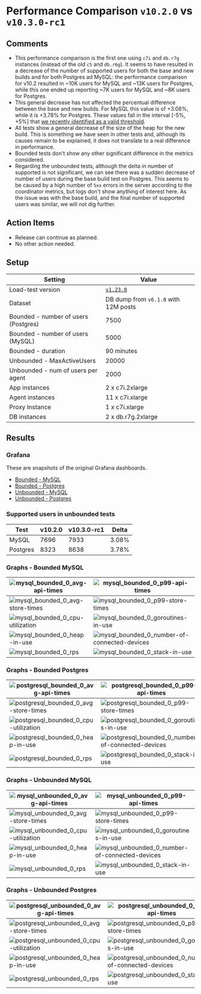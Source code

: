 # Performance Comparison `v10.2.0` vs `v10.3.0-rc1`

## Comments

- This performance comparison is the first one using `c7i` and `db.r7g` instances (instead of the old `c5` and `db.r6g`). It seems to have resulted in a decrease of the number of supported users for both the base and new builds and for both Postgres ad MySQL: the performance comparison for v10.2 resulted in \~10K users for MySQL and \~13K users for Postgres, while this one ended up reporting \~7K users for MySQL and \~8K users for Postgres.
- This general decrease has not affected the percentual difference between the base and new builds. For MySQL this value is of +3.08%, while it is +3.78% for Postgres. These values fall in the interval \[-5%, +5%\] that [we recently identified as a valid threshold](https://mattermost.atlassian.net/wiki/spaces/XYZ/pages/3238199301/Variance+study).
- All tests show a general decrease of the size of the heap for the new build. This is something we have seen in other tests and, although its causes remain to be explained, it does not translate to a real difference in performance.
- Bounded tests don't show any other significant difference in the metrics considered.
- Regarding the unbounded tests, although the delta in number of supported is not significant, we can see there was a sudden decrease of number of users during the base build test on Postgres. This seems to be caused by a high number of `5xx` errors in the server according to the coordinator metrics, but logs don't show anything of interest here. As the issue was with the base build, and the final number of supported users was similar, we will not dig further.

## Action Items

- Release can continue as planned.
- No other action needed.

## Setup

| Setting                              | Value                                                                                   |
| ------------------------------------ | --------------------------------------------------------------------------------------- |
| Load-test version                    | [`v1.23.0`](https://github.com/mattermost/mattermost-load-test-ng/releases/tag/v1.23.0) |
| Dataset                              | DB dump from `v6.1.0` with 12M posts                                                    |
| Bounded - number of users (Postgres) | 7500                                                                                    |
| Bounded - number of users (MySQL)    | 5000                                                                                    |
| Bounded - duration                   | 90 minutes                                                                              |
| Unbounded - MaxActiveUsers           | 20000                                                                                   |
| Unbounded - num of users per agent   | 2000                                                                                    |
| App instances                        | 2 x c7i.2xlarge                                                                         |
| Agent instances                      | 11 x c7i.xlarge                                                                         |
| Proxy Instance                       | 1 x c7i.xlarge                                                                          |
| DB instances                         | 2 x db.r7g.2xlarge                                                                      |

## Results

### Grafana

These are snapshots of the original Grafana dashboards.

  - [Bounded - MySQL](https://snapshots.raintank.io/dashboard/snapshot/RB0FOJKfLQeo8U9y9Gjea8bENS2mJrcp)
  - [Bounded - Postgres](https://snapshots.raintank.io/dashboard/snapshot/7LiMsfcnWz5jLNshxkQFK3tqA5eHeB9x)
  - [Unbounded - MySQL](https://snapshots.raintank.io/dashboard/snapshot/StPkE9T3ZRjORv8SZfDkDEy43dGQhnQf)
  - [Unbounded - Postgres](https://snapshots.raintank.io/dashboard/snapshot/t6PDlyfuuCjS99UA4dssAP4G7rz8h68R)

### Supported users in unbounded tests

| Test     | v10.2.0 | v10.3.0-rc1 | Delta |
| -------- | ------- | ----------- | ----- |
| MySQL    | 7696    | 7933        | 3.08% |
| Postgres | 8323    | 8638        | 3.78% |


### Graphs - Bounded MySQL


| ![mysql_bounded_0_avg-api-times](graphs/mysql_bounded_0_avg-api-times.png) | ![mysql_bounded_0_p99-api-times](graphs/mysql_bounded_0_p99-api-times.png) |
| --- | ---|
| ![mysql_bounded_0_avg-store-times](graphs/mysql_bounded_0_avg-store-times.png) | ![mysql_bounded_0_p99-store-times](graphs/mysql_bounded_0_p99-store-times.png) |
| ![mysql_bounded_0_cpu-utilization](graphs/mysql_bounded_0_cpu-utilization.png) | ![mysql_bounded_0_goroutines-in-use](graphs/mysql_bounded_0_goroutines-in-use.png) |
| ![mysql_bounded_0_heap-in-use](graphs/mysql_bounded_0_heap-in-use.png) | ![mysql_bounded_0_number-of-connected-devices](graphs/mysql_bounded_0_number-of-connected-devices.png) |
| ![mysql_bounded_0_rps](graphs/mysql_bounded_0_rps.png) | ![mysql_bounded_0_stack-in-use](graphs/mysql_bounded_0_stack-in-use.png) |

### Graphs - Bounded Postgres

| ![postgresql_bounded_0_avg-api-times](graphs/postgresql_bounded_0_avg-api-times.png) | ![postgresql_bounded_0_p99-api-times](graphs/postgresql_bounded_0_p99-api-times.png) |
| --- | ---|
| ![postgresql_bounded_0_avg-store-times](graphs/postgresql_bounded_0_avg-store-times.png) | ![postgresql_bounded_0_p99-store-times](graphs/postgresql_bounded_0_p99-store-times.png) |
| ![postgresql_bounded_0_cpu-utilization](graphs/postgresql_bounded_0_cpu-utilization.png) | ![postgresql_bounded_0_goroutines-in-use](graphs/postgresql_bounded_0_goroutines-in-use.png) |
| ![postgresql_bounded_0_heap-in-use](graphs/postgresql_bounded_0_heap-in-use.png) | ![postgresql_bounded_0_number-of-connected-devices](graphs/postgresql_bounded_0_number-of-connected-devices.png) |
| ![postgresql_bounded_0_rps](graphs/postgresql_bounded_0_rps.png) | ![postgresql_bounded_0_stack-in-use](graphs/postgresql_bounded_0_stack-in-use.png) |

### Graphs - Unbounded MySQL

| ![mysql_unbounded_0_avg-api-times](graphs/mysql_unbounded_0_avg-api-times.png)     | ![mysql_unbounded_0_p99-api-times](graphs/mysql_unbounded_0_p99-api-times.png)                             |
| --- | --- |
| ![mysql_unbounded_0_avg-store-times](graphs/mysql_unbounded_0_avg-store-times.png) | ![mysql_unbounded_0_p99-store-times](graphs/mysql_unbounded_0_p99-store-times.png)                         |
| ![mysql_unbounded_0_cpu-utilization](graphs/mysql_unbounded_0_cpu-utilization.png) | ![mysql_unbounded_0_goroutines-in-use](graphs/mysql_unbounded_0_goroutines-in-use.png)                     |
| ![mysql_unbounded_0_heap-in-use](graphs/mysql_unbounded_0_heap-in-use.png)         | ![mysql_unbounded_0_number-of-connected-devices](graphs/mysql_unbounded_0_number-of-connected-devices.png) |
| ![mysql_unbounded_0_rps](graphs/mysql_unbounded_0_rps.png)                         | ![mysql_unbounded_0_stack-in-use](graphs/mysql_unbounded_0_stack-in-use.png)                               |


### Graphs - Unbounded Postgres

| ![postgresql_unbounded_0_avg-api-times](graphs/postgresql_unbounded_0_avg-api-times.png)     | ![postgresql_unbounded_0_p99-api-times](graphs/postgresql_unbounded_0_p99-api-times.png)                             |
| --- | ---|
| ![postgresql_unbounded_0_avg-store-times](graphs/postgresql_unbounded_0_avg-store-times.png) | ![postgresql_unbounded_0_p99-store-times](graphs/postgresql_unbounded_0_p99-store-times.png)                         |
| ![postgresql_unbounded_0_cpu-utilization](graphs/postgresql_unbounded_0_cpu-utilization.png) | ![postgresql_unbounded_0_goroutines-in-use](graphs/postgresql_unbounded_0_goroutines-in-use.png)                     |
| ![postgresql_unbounded_0_heap-in-use](graphs/postgresql_unbounded_0_heap-in-use.png)         | ![postgresql_unbounded_0_number-of-connected-devices](graphs/postgresql_unbounded_0_number-of-connected-devices.png) |
| ![postgresql_unbounded_0_rps](graphs/postgresql_unbounded_0_rps.png)                         | ![postgresql_unbounded_0_stack-in-use](graphs/postgresql_unbounded_0_stack-in-use.png)                               |
